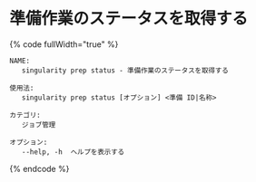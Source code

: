 # 準備作業のステータスを取得する

{% code fullWidth="true" %}
```
NAME:
   singularity prep status - 準備作業のステータスを取得する

使用法:
   singularity prep status [オプション] <準備 ID|名称>

カテゴリ:
   ジョブ管理

オプション:
   --help, -h  ヘルプを表示する
```
{% endcode %}